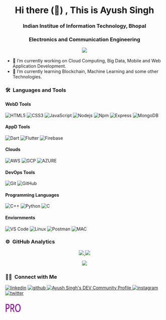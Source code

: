 <h1 align="center">Hi there (👋) , This is Ayush Singh</h1>
<h3 align="center">Indian Institue of Information Technology, Bhopal</h3>
<h3 align="center">Electronics and Communication Engineering</h3>

<p align="center">
   <img src="https://komarev.com/ghpvc/?username=the-ayush-singh&color=blueviolet&style=flat">
</p>



- 🔭 I’m currently working on Cloud Computing, Big Data, Mobile and Web Application Development.
- 🌱 I’m currently learning Blockchain, Machine Learning and some other Technologies.


### 🛠 &nbsp;Languages and Tools

#### WebD Tools

![HTML5](https://img.shields.io/badge/-HTML5-%23E44D27?style=for-the-badge&logo=html5&logoColor=ffffff)
![CSS3](https://img.shields.io/badge/-CSS3-%231572B6?style=for-the-badge&logo=css3)
![JavaScript](https://img.shields.io/badge/-JavaScript-%23F7DF1C?style=for-the-badge&logo=javascript&logoColor=000000&labelColor=%23F7DF1C&color=%23FFCE5A)
![Nodejs](https://img.shields.io/badge/-Nodejs-339933?style=for-the-badge&logo=Node.js&logoColor=ffffff)
![Npm](https://img.shields.io/badge/-npm-CB3837?style=for-the-badge&logo=npm)
![Express](https://img.shields.io/badge/Express.js-000000?style=for-the-badge&logo=express&logoColor=white)
![MongoDB](https://img.shields.io/badge/MongoDB-4EA94B?style=for-the-badge&logo=mongodb&logoColor=white)

#### AppD Tools

![Dart](https://img.shields.io/badge/Dart-0175C2?style=for-the-badge&logo=dart&logoColor=white)
![Flutter](https://img.shields.io/badge/Flutter-02569B?style=for-the-badge&logo=flutter&logoColor=white)
![Firebase](https://img.shields.io/badge/-Firebase-FFCA28?style=for-the-badge&logo=firebase&logoColor=ffffff)

#### Clouds

![AWS](https://img.shields.io/badge/Amazon_AWS-232F3E?style=for-the-badge&logo=amazon-aws&logoColor=white)
![GCP](https://img.shields.io/badge/Google_Cloud-4285F4?style=for-the-badge&logo=google-cloud&logoColor=white)
![AZURE](https://img.shields.io/badge/microsoft%20azure-0089D6?style=for-the-badge&logo=microsoft-azure&logoColor=white)

#### DevOps Tools

![Git](https://img.shields.io/badge/-Git-%23F05032?style=for-the-badge&logo=git&logoColor=%23ffffff)
![GitHub](https://img.shields.io/badge/-GitHub-181717?style=for-the-badge&logo=github)

#### Programming Languages

![C++](https://img.shields.io/badge/C%2B%2B-00599C?style=for-the-badge&logo=c%2B%2B&logoColor=white)
![Python](http://img.shields.io/badge/-Python-3776AB?style=for-the-badge&logo=python&logoColor=ffffff)
![C](https://img.shields.io/badge/C-00599C?style=for-the-badge&logo=c&logoColor=white)


#### Enviornments

![VS Code](http://img.shields.io/badge/-VS%20Code-007ACC?style=for-the-badge&logo=visual-studio-code&logoColor=ffffff)
![Linux](http://img.shields.io/badge/-Linux-0078D6?style=for-the-badge&logo=linux&logoColor=ffffff)
![Postman](https://img.shields.io/badge/Postman-FF6C37?style=for-the-badge&logo=Postman&logoColor=white)
![MAC](https://img.shields.io/badge/Apple-MacBook_Pro_2020-999999?style=for-the-badge&logo=apple&logoColor=white)

### ⚙️ &nbsp;GitHub Analytics

<p align="center">
<a href="https://github.com/the-ayush-singh">
  <img height="180em" src="https://github-readme-stats-eight-theta.vercel.app/api?username=the-ayush-singh&show_icons=true&theme=algolia&include_all_commits=true&count_private=true"/>
  <img height="180em" src="https://github-readme-stats-eight-theta.vercel.app/api/top-langs/?username=the-ayush-singh&layout=compact&langs_count=8&theme=algolia"/>
</a>
</p>
<p align="center">
<img  src="https://activity-graph.herokuapp.com/graph?username=the-ayush-singh&bg_color=011627&color=e4e2e2&line=fafafa&point=f4f2f2&area=true&hide_border=true" width='702.21'>
</p>

### 🤝🏻 &nbsp;Connect with Me

[<img src='https://cdn.jsdelivr.net/npm/simple-icons@3.0.1/icons/linkedin.svg' alt='linkedin' height='40'>](https://www.linkedin.com/in/ayushsinghindia/) [<img src='https://cdn.jsdelivr.net/npm/simple-icons@3.0.1/icons/github.svg' alt='github' height='40'>](https://github.com/the-ayush-singh)<a href="https://dev.to/theayushsingh">
  <img src="https://d2fltix0v2e0sb.cloudfront.net/dev-badge.svg" alt="Ayush Singh's DEV Community Profile" height="30" width="30">
</a> [<img src='https://cdn.jsdelivr.net/npm/simple-icons@3.0.1/icons/instagram.svg' alt='instagram' height='40'>](https://www.instagram.com/the.ayush.singh/) [<img src='https://cdn.jsdelivr.net/npm/simple-icons@3.0.1/icons/twitter.svg' alt='twitter' height='40'>](https://twitter.com/realAyushSingh_)

<a href='https://github.com/pricing'><img src='https://raw.githubusercontent.com/acervenky/animated-github-badges/master/assets/pro.gif' width='50' height='50'></a>

